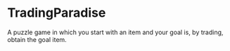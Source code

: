 # TradingParadise
A puzzle game in which you start with an item and your goal is, by trading, obtain the goal item.
